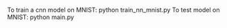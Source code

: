 To train a cnn model on MNIST:
    python train_nn_mnist.py
To test model on MNIST:
    python main.py